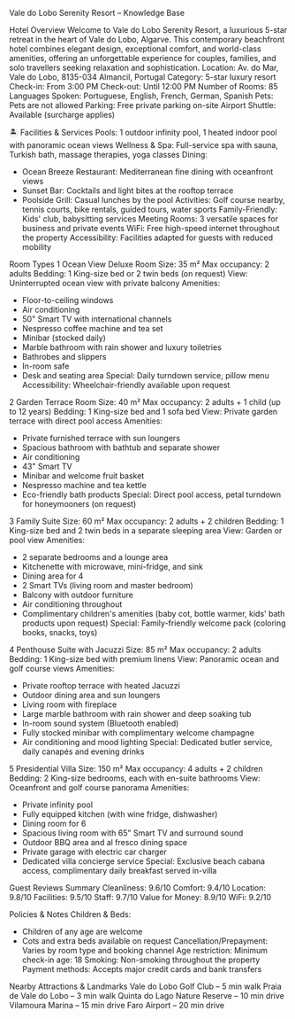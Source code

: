 Vale do Lobo Serenity Resort – Knowledge Base

Hotel Overview
Welcome to Vale do Lobo Serenity Resort, a luxurious 5-star retreat in the heart of Vale do Lobo, Algarve. This contemporary beachfront hotel combines elegant design, exceptional comfort, and world-class amenities, offering an unforgettable experience for couples, families, and solo travellers seeking relaxation and sophistication.
Location: Av. do Mar, Vale do Lobo, 8135-034 Almancil, Portugal
Category: 5-star luxury resort
Check-in: From 3:00 PM
Check-out: Until 12:00 PM
Number of Rooms: 85
Languages Spoken: Portuguese, English, French, German, Spanish
Pets: Pets are not allowed
Parking: Free private parking on-site
Airport Shuttle: Available (surcharge applies)

🏝️ Facilities & Services
Pools: 1 outdoor infinity pool, 1 heated indoor pool with panoramic ocean views
Wellness & Spa: Full-service spa with sauna, Turkish bath, massage therapies, yoga classes
Dining:
- Ocean Breeze Restaurant: Mediterranean fine dining with oceanfront views
- Sunset Bar: Cocktails and light bites at the rooftop terrace
- Poolside Grill: Casual lunches by the pool
Activities: Golf course nearby, tennis courts, bike rentals, guided tours, water sports
Family-Friendly: Kids' club, babysitting services
Meeting Rooms: 3 versatile spaces for business and private events
WiFi: Free high-speed internet throughout the property
Accessibility: Facilities adapted for guests with reduced mobility

Room Types
1️ Ocean View Deluxe Room
Size: 35 m²
Max occupancy: 2 adults
Bedding: 1 King-size bed or 2 twin beds (on request)
View: Uninterrupted ocean view with private balcony
Amenities:
- Floor-to-ceiling windows
- Air conditioning
- 50" Smart TV with international channels
- Nespresso coffee machine and tea set
- Minibar (stocked daily)
- Marble bathroom with rain shower and luxury toiletries
- Bathrobes and slippers
- In-room safe
- Desk and seating area
Special: Daily turndown service, pillow menu
Accessibility: Wheelchair-friendly available upon request

2️ Garden Terrace Room
Size: 40 m²
Max occupancy: 2 adults + 1 child (up to 12 years)
Bedding: 1 King-size bed and 1 sofa bed
View: Private garden terrace with direct pool access
Amenities:
- Private furnished terrace with sun loungers
- Spacious bathroom with bathtub and separate shower
- Air conditioning
- 43" Smart TV
- Minibar and welcome fruit basket
- Nespresso machine and tea kettle
- Eco-friendly bath products
Special: Direct pool access, petal turndown for honeymooners (on request)

3️ Family Suite
Size: 60 m²
Max occupancy: 2 adults + 2 children
Bedding: 1 King-size bed and 2 twin beds in a separate sleeping area
View: Garden or pool view
Amenities:
- 2 separate bedrooms and a lounge area
- Kitchenette with microwave, mini-fridge, and sink
- Dining area for 4
- 2 Smart TVs (living room and master bedroom)
- Balcony with outdoor furniture
- Air conditioning throughout
- Complimentary children's amenities (baby cot, bottle warmer, kids' bath products upon request)
Special: Family-friendly welcome pack (coloring books, snacks, toys)

4️ Penthouse Suite with Jacuzzi
Size: 85 m²
Max occupancy: 2 adults
Bedding: 1 King-size bed with premium linens
View: Panoramic ocean and golf course views
Amenities:
- Private rooftop terrace with heated Jacuzzi
- Outdoor dining area and sun loungers
- Living room with fireplace
- Large marble bathroom with rain shower and deep soaking tub
- In-room sound system (Bluetooth enabled)
- Fully stocked minibar with complimentary welcome champagne
- Air conditioning and mood lighting
Special: Dedicated butler service, daily canapés and evening drinks

5️ Presidential Villa
Size: 150 m²
Max occupancy: 4 adults + 2 children
Bedding: 2 King-size bedrooms, each with en-suite bathrooms
View: Oceanfront and golf course panorama
Amenities:
- Private infinity pool
- Fully equipped kitchen (with wine fridge, dishwasher)
- Dining room for 6
- Spacious living room with 65" Smart TV and surround sound
- Outdoor BBQ area and al fresco dining space
- Private garage with electric car charger
- Dedicated villa concierge service
Special: Exclusive beach cabana access, complimentary daily breakfast served in-villa

Guest Reviews Summary
Cleanliness: 9.6/10
Comfort: 9.4/10
Location: 9.8/10
Facilities: 9.5/10
Staff: 9.7/10
Value for Money: 8.9/10
WiFi: 9.2/10

Policies & Notes
Children & Beds:
- Children of any age are welcome
- Cots and extra beds available on request
Cancellation/Prepayment: Varies by room type and booking channel
Age restriction: Minimum check-in age: 18
Smoking: Non-smoking throughout the property
Payment methods: Accepts major credit cards and bank transfers

Nearby Attractions & Landmarks
Vale do Lobo Golf Club – 5 min walk
Praia de Vale do Lobo – 3 min walk
Quinta do Lago Nature Reserve – 10 min drive
Vilamoura Marina – 15 min drive
Faro Airport – 20 min drive


